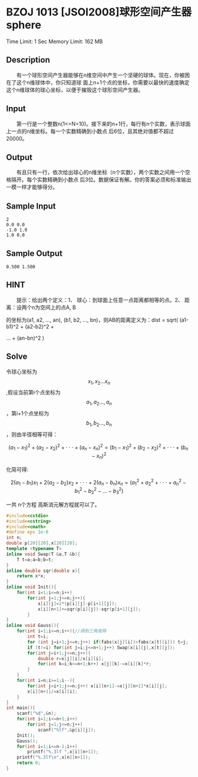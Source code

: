 # BZOJ 1013 [JSOI2008]球形空间产生器sphere

Time Limit: 1 Sec  Memory Limit: 162 MB

## Description

　　有一个球形空间产生器能够在n维空间中产生一个坚硬的球体。现在，你被困在了这个n维球体中，你只知道球
面上n+1个点的坐标，你需要以最快的速度确定这个n维球体的球心坐标，以便于摧毁这个球形空间产生器。

## Input

　　第一行是一个整数n(1<=N=10)。接下来的n+1行，每行有n个实数，表示球面上一点的n维坐标。每一个实数精确到小数点
后6位，且其绝对值都不超过20000。

## Output

　　有且只有一行，依次给出球心的n维坐标（n个实数），两个实数之间用一个空格隔开。每个实数精确到小数点
后3位。数据保证有解。你的答案必须和标准输出一模一样才能够得分。

## Sample Input
```
2
0.0 0.0
-1.0 1.0
1.0 0.0
```
## Sample Output
```
0.500 1.500
```
## HINT

　　提示：给出两个定义：1、 球心：到球面上任意一点距离都相等的点。2、 距离：设两个n为空间上的点A, B

的坐标为(a1, a2, …, an), (b1, b2, …, bn)，则AB的距离定义为：dist = sqrt( (a1-b1)^2 + (a2-b2)^2 + 

… + (an-bn)^2 )

## Solve
令球心坐标为$$x_1,x_2...x_n$$,假设当前第i个点坐标为$$a_1,a_2...,a_n$$，第i+1个点坐标为$$b_1,b_2...,b_n$$，则由半径相等可得：

$$(a_1-x_1)^2+(a_2-x_2)^2+\cdot\cdot\cdot+(a_n-x_n)^2=(b_1-x_1)^2+(b_2-x_2)^2+\cdot\cdot\cdot+(b_n-x_n)^2$$

化简可得:

$$2(a_1-b_1)x_1+2(a_2-b_2)x_2+\cdot\cdot\cdot+2(a_n-b_n)x_n=(a_1^2+a_2^2+\cdot\cdot\cdot+a_n^2-b_1^2-b_2^2-...-b_3^2)$$

一共 n个方程 高斯消元解方程就可以了。
```cpp
#include<cstdio>
#include<cstring>
#include<cmath>
#define eps 1e-6
int n;
double p[20][20],x[20][20];
template <typename T>
inline void Swap(T &a,T &b){
	T t=a;a=b;b=t;
}
inline double sqr(double x){
	return x*x;
}
inline void Init(){
	for(int i=1;i<=n;i++)
		for(int j=1;j<=n;j++){
			x[i][j]=2*(p[i][j]-p[i+1][j]);
			x[i][n+1]+=sqr(p[i][j])-sqr(p[i+1][j]);
		}
}
inline void Gauss(){
	for(int i=1;i<=n;i++){//得到三角矩阵
		int t=i;
		for (int j=i+1;j<=n;j++) if(fabs(x[j][i])>fabs(x[t][i])) t=j;
		if (t!=i) for(int j=i;j<=n+1;j++) Swap(x[i][j],x[t][j]); 
		for(int j=i+1;j<=n;j++){
			double r=x[j][i]/x[i][i];
			for(int k=i;k<=n+1;k++) x[j][k]-=x[i][k]*r;
		} 
	}
	for(int i=n;i>=1;i--){
		for(int j=i+1;j<=n;j++) x[i][n+1]-=x[j][n+1]*x[i][j];
		x[i][n+1]/=x[i][i];	
	} 
}
int main(){
	scanf("%d",&n);
	for(int i=1;i<=n+1;i++)
		for(int j=1;j<=n;j++)
			scanf("%lf",&p[i][j]);
	Init();
	Gauss();
	for(int i=1;i<=n-1;i++)
		printf("%.3lf ",x[i][n+1]);
	printf("%.3lf\n",x[n][n+1]);
	return 0;
} 
```